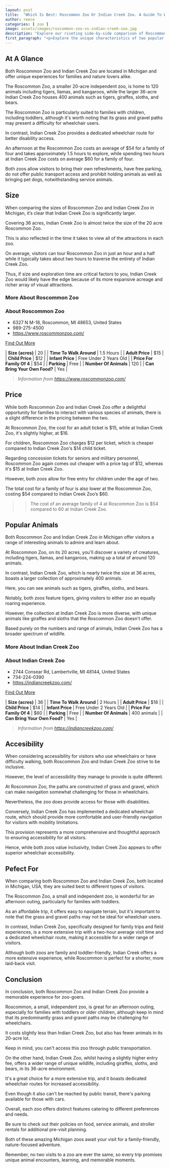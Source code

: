 ```yaml
---
layout: post
title:  "Which Is Best: Roscommon Zoo Or Indian Creek Zoo. A Guide To Which Is The Best Zoo In Michigan, USA"
author: reece
categories: [ zoo ]
image: assets/images/roscommon-zoo-vs-indian-creek-zoo.jpg
description: "Explore our riveting side-by-side comparison of Roscommon Zoo and Indian Creek Zoo. Discover the distinct animal species, unique features, visitor experiences and conservation efforts at each location in this insightful blog post."
first_paragraph: "<p>Explore the unique characteristics of two popular Michigan zoos in our comparative review.</p><p>Get a closer look at the intimate, toddler-friendly Roscommon Zoo, nestled on a 20-acre plot in the state of Michigan, and the larger, nature-centered Indian Creek Zoo in Toledo, boasting an impressive array of wildlife.</p><p>Delve into the highlights, accessibility, ticket prices, and other practical information to help plan your visit to either of these captivating animal havens.</p><p>With our thorough guide, make an informed choice on which zoo promises a memorable day out for your family.</p>"
---
```


<div class="overview" markdown="1"> 

## At A Glance 

Both Roscommon Zoo and Indian Creek Zoo are located in Michigan and offer unique experiences for families and nature lovers alike. 

The Roscommon Zoo, a smaller 20-acre independent zoo, is home to 120 animals including tigers, llamas, and kangaroos, while the larger 36-acre Indian Creek Zoo houses 400 animals such as tigers, giraffes, sloths, and bears. 

The Roscommon Zoo is particularly suited to families with children, including toddlers, although it's worth noting that its grass and gravel paths may present a difficulty for wheelchair users. 

In contrast, Indian Creek Zoo provides a dedicated wheelchair route for better disability access. 

An afternoon at the Roscommon Zoo costs an average of $54 for a family of four and takes approximately 1.5 hours to explore, while spending two hours at Indian Creek Zoo costs on average $60 for a family of four. 

Both zoos allow visitors to bring their own refreshments, have free parking, do not offer public transport access and prohibit holding animals as well as bringing pet dogs, notwithstanding service animals.

</div>
    
    

## Size 

When comparing the sizes of Roscommon Zoo and Indian Creek Zoo in Michigan, it’s clear that Indian Creek Zoo is significantly larger. 

Covering 36 acres, Indian Creek Zoo is almost twice the size of the 20 acre Roscommon Zoo. 

This is also reflected in the time it takes to view all of the attractions in each zoo. 

On average, visitors can tour Roscommon Zoo in just an hour and a half while it typically takes about two hours to traverse the entirety of Indian Creek Zoo. 

Thus, if size and exploration time are critical factors to you, Indian Creek Zoo would likely have the edge because of its more expansive acreage and richer array of visual attractions.
<div class="overview" markdown="1" id="wyntk-roscommon-zoo"> 

### More About Roscommon Zoo

<div class="find-out-more" markdown="1">

### About Roscommon Zoo

- 6327 N M-18, Roscommon, MI 48653, United States
- 989-275-4500
- <a href="https://www.roscommonzoo.com/">https://www.roscommonzoo.com/</a>



<a class="subscribe btn" href="https://www.roscommonzoo.com/">Find Out More</a>

</div>


    

| **Size (acres)** | 20 |
| **Time To Walk Around** | 1.5 Hours |
| **Adult Price** | $15 |
| **Child Price** | $12 |
| **Infant Price** | Free Under 2 Years Old |
| **Price For Family Of 4** | $54 |
| **Parking** | Free |
| **Number Of Animals** | 120 |
| **Can Bring Your Own Food?** | Yes |


> *Information from https://www.roscommonzoo.com/* 



</div>



## Price 

While both Roscommon Zoo and Indian Creek Zoo offer a delightful opportunity for families to interact with various species of animals, there is a slight difference in the pricing between the two. 

At Roscommon Zoo, the cost for an adult ticket is $15, while at Indian Creek Zoo, it's slightly higher, at $16. 

For children, Roscommon Zoo charges $12 per ticket, which is cheaper compared to Indian Creek Zoo's $14 child ticket. 

Regarding concession tickets for seniors and military personnel, Roscommon Zoo again comes out cheaper with a price tag of $12, whereas it's $15 at Indian Creek Zoo. 

However, both zoos allow for free entry for children under the age of two. 

The total cost for a family of four is also lower at the Roscommon Zoo, costing $54 compared to Indian Creek Zoo’s $60.

>> The cost of an average family of 4 at Roscommon Zoo is $54 compared to 60 at Indian Creek Zoo.



## Popular Animals 

Both Roscommon Zoo and Indian Creek Zoo in Michigan offer visitors a range of interesting animals to admire and learn about. 

At Roscommon Zoo, on its 20 acres, you'll discover a variety of creatures, including tigers, llamas, and kangaroos, making up a total of around 120 animals. 

In contrast, Indian Creek Zoo, which is nearly twice the size at 36 acres, boasts a larger collection of approximately 400 animals. 

Here, you can see animals such as tigers, giraffes, sloths, and bears. 

Notably, both zoos feature tigers, giving visitors to either zoo an equally roaring experience. 

However, the collection at Indian Creek Zoo is more diverse, with unique animals like giraffes and sloths that the Roscommon Zoo doesn't offer. 

Based purely on the numbers and range of animals, Indian Creek Zoo has a broader spectrum of wildlife.
<div class="overview" markdown="1"id="wyntk-indian-creek-zoo"> 

### More About Indian Creek Zoo

<div class="find-out-more" markdown="1">

### About Indian Creek Zoo

- 2744 Consear Rd, Lambertville, MI 48144, United States
- 734-224-0390
- <a href="https://indiancreekzoo.com/">https://indiancreekzoo.com/</a>



<a class="subscribe btn" href="https://indiancreekzoo.com/">Find Out More</a>

</div>


    

| **Size (acres)** | 36 |
| **Time To Walk Around** | 2 Hours |
| **Adult Price** | $16 |
| **Child Price** | $14 |
| **Infant Price** | Free Under 2 Years Old |
| **Price For Family Of 4** | $60 |
| **Parking** | Free |
| **Number Of Animals** | 400 animals |
| **Can Bring Your Own Food?** | Yes |


> *Information from https://indiancreekzoo.com/* 



</div>



## Accesibility 

When considering accessibility for visitors who use wheelchairs or have difficulty walking, both Roscommon Zoo and Indian Creek Zoo strive to be inclusive. 

However, the level of accessibility they manage to provide is quite different. 

At Roscommon Zoo, the paths are constructed of grass and gravel, which can make navigation somewhat challenging for those in wheelchairs. 

Nevertheless, the zoo does provide access for those with disabilities. 

Conversely, Indian Creek Zoo has implemented a dedicated wheelchair route, which should provide more comfortable and user-friendly navigation for visitors with mobility limitations. 

This provision represents a more comprehensive and thoughtful approach to ensuring accessibility for all visitors. 

Hence, while both zoos value inclusivity, Indian Creek Zoo appears to offer superior wheelchair accessibility.

## Pefect For 

When comparing both Roscommon Zoo and Indian Creek Zoo, both located in Michigan, USA, they are suited best to different types of visitors. 

The Roscommon Zoo, a small and independent zoo, is wonderful for an afternoon outing, particularly for families with toddlers. 

As an affordable trip, it offers easy to navigate terrain, but it's important to note that the grass and gravel paths may not be ideal for wheelchair users. 

In contrast, Indian Creek Zoo, specifically designed for family trips and field experiences, is a more extensive trip with a two-hour average visit time and a dedicated wheelchair route, making it accessible for a wider range of visitors. 

Although both zoos are family and toddler-friendly, Indian Creek offers a more extensive experience, while Roscommon is perfect for a shorter, more laid-back visit.

## Conclusion 

In conclusion, both Roscommon Zoo and Indian Creek Zoo provide a memorable experience for zoo-goers. 

Roscommon, a small, independent zoo, is great for an afternoon outing, especially for families with toddlers or older children, although keep in mind that its predominantly grass and gravel paths may be challenging for wheelchairs. 

It costs slightly less than Indian Creek Zoo, but also has fewer animals in its 20-acre lot. 

Keep in mind, you can't access this zoo through public transportation.

On the other hand, Indian Creek Zoo, whilst having a slightly higher entry fee, offers a wider range of unique wildlife, including giraffes, sloths, and bears, in its 36-acre environment. 

It's a great choice for a more extensive trip, and it boasts dedicated wheelchair routes for increased accessibility. 

Even though it also can't be reached by public transit, there's parking available for those with cars.

Overall, each zoo offers distinct features catering to different preferences and needs. 

Be sure to check out their policies on food, service animals, and stroller rentals for additional pre-visit planning. 

Both of these amazing Michigan zoos await your visit for a family-friendly, nature-focused adventure. 

Remember, no two visits to a zoo are ever the same, so every trip promises unique animal encounters, learning, and memorable moments.